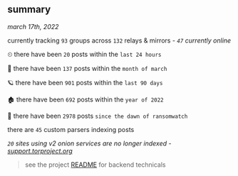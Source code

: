 
## summary
_march 17th, 2022_

currently tracking `93` groups across `132` relays & mirrors - _`47` currently online_

⏲ there have been `20` posts within the `last 24 hours`

🦈 there have been `137` posts within the `month of march`

🪐 there have been `901` posts within the `last 90 days`

🏚 there have been `692` posts within the `year of 2022`

🦕 there have been `2978` posts `since the dawn of ransomwatch`

there are `45` custom parsers indexing posts

_`20` sites using v2 onion services are no longer indexed - [support.torproject.org](https://support.torproject.org/onionservices/v2-deprecation/)_

> see the project [README](https://github.com/thetanz/ransomwatch#ransomwatch--) for backend technicals
